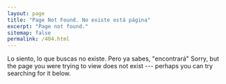 ```yaml
---
layout: page
title: "Page Not Found. No existe está página"
excerpt: "Page not found."
sitemap: false
permalink: /404.html
---
```


Lo siento, lo que buscas no existe. Pero ya sabes, "encontrará"
Sorry, but the page you were trying to view does not exist --- perhaps you can try searching for it below.


<script type="text/javascript">
  var GOOG_FIXURL_LANG = 'en';
  var GOOG_FIXURL_SITE = '{{ site.github.url }}'
</script>
<script type="text/javascript"
  src="//linkhelp.clients.google.com/tbproxy/lh/wm/fixurl.js">
</script>
